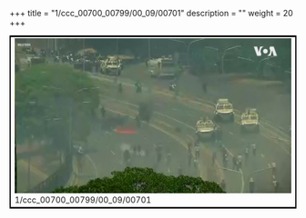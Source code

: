 +++
title = "1/ccc_00700_00799/00_09/00701"
description = ""
weight = 20
+++

<table style="border:2px solid black;max-width:800px;max-height:800px;" 
><tr><td>
<img class="center-fit-jpg"
src="/jpg_/aaa_20190430_NxaOmWaI8sI_00700.jpg">
1/ccc_00700_00799/00_09/00701
</img></td></tr></table>
